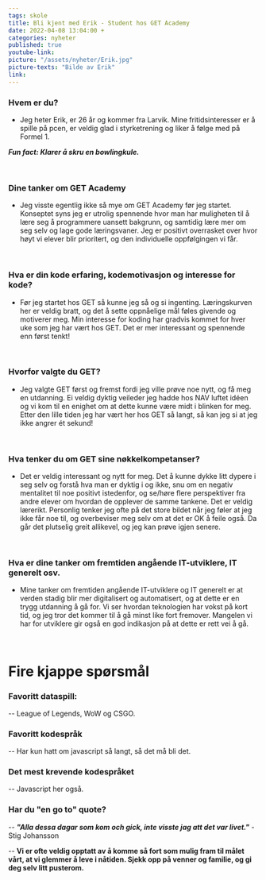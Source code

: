 ```yaml
---
tags: skole
title: Bli kjent med Erik - Student hos GET Academy
date: 2022-04-08 13:04:00 +
categories: nyheter
published: true
youtube-link:
picture: "/assets/nyheter/Erik.jpg"
picture-texts: "Bilde av Erik"
link: 
---
```

### Hvem er du?

- Jeg heter Erik, er 26 år og kommer fra Larvik. Mine fritidsinteresser er å spille på pcen, er veldig glad i styrketrening og liker å følge med på Formel 1.

***Fun fact: Klarer å skru en bowlingkule.***

<br>

### Dine tanker om GET Academy

- Jeg visste egentlig ikke så mye om GET Academy før jeg startet. Konseptet syns jeg er utrolig spennende hvor man har muligheten til å lære seg å programmere uansett bakgrunn,
og samtidig lære mer om seg selv og lage gode læringsvaner. Jeg er positivt overrasket over hvor høyt vi elever blir prioritert, og den individuelle oppfølgingen vi får.

<br>


### Hva er din kode erfaring, kodemotivasjon og interesse for kode?

- Før jeg startet hos GET så kunne jeg så og si ingenting. Læringskurven her er veldig bratt, og det å sette oppnåelige mål føles givende og motiverer meg. Min interesse
for koding har gradvis kommet for hver uke som jeg har vært hos GET. Det er mer interessant og spennende enn først tenkt!

<br>

### Hvorfor valgte du GET?

- Jeg valgte GET først og fremst fordi jeg ville prøve noe nytt, og få meg en utdanning. Ei veldig dyktig veileder jeg hadde hos NAV luftet idéen og vi kom til en enighet om at dette kunne være midt i blinken for meg. 
Etter den lille tiden jeg har vært her hos GET så langt, så kan jeg si at jeg ikke angrer ét sekund!

<br>

### Hva tenker du om GET sine nøkkelkompetanser? 

- Det er veldig interessant og nytt for meg. Det å kunne dykke litt dypere i seg selv og forstå hva man er dyktig i og ikke, snu om en negativ mentalitet til noe positivt istedenfor,
og se/høre flere perspektiver fra andre elever om hvordan de opplever de samme tankene. Det er veldig lærerikt. 
Personlig tenker jeg ofte på det store bildet når jeg føler at jeg ikke får noe til, og overbeviser meg selv om at det er OK å feile også. Da går det plutselig greit allikevel, og jeg kan prøve igjen senere.

<br>

### Hva er dine tanker om fremtiden angående IT-utviklere, IT generelt osv.

- Mine tanker om fremtiden angående IT-utviklere og IT generelt er at verden stadig blir mer digitalisert og automatisert, og at dette er en trygg utdanning å gå for. Vi ser hvordan teknologien har vokst på kort tid, og jeg tror det kommer til å gå minst like fort fremover. Mangelen vi har for utviklere gir også en god indikasjon på at dette er rett vei å gå.

<br>

# Fire kjappe spørsmål


### Favoritt dataspill: 

-- League of Legends, WoW og CSGO.


### Favoritt kodespråk 

-- Har kun hatt om javascript så langt, så det må bli det.

### Det mest krevende kodespråket

-- Javascript her også.


### Har du "en go to" quote?

-- ***"Alla dessa dagar som kom och gick, inte visste jag att det var livet."*** - Stig Johansson

-- **Vi er ofte veldig opptatt av å komme så fort som mulig fram til målet vårt, at vi glemmer å leve i nåtiden. Sjekk opp på venner og familie, og gi deg selv litt pusterom.**